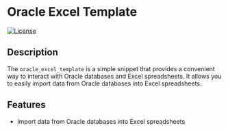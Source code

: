 # Oracle Excel Template

[![License](https://img.shields.io/badge/license-MIT-blue.svg)](https://opensource.org/licenses/MIT)

## Description

The `oracle_excel_template` is a simple snippet that provides a convenient way to interact with Oracle databases and Excel spreadsheets. It allows you to easily import data from Oracle databases into Excel spreadsheets.

## Features

- Import data from Oracle databases into Excel spreadsheets
